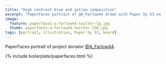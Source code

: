```yaml
---
title: "High contrast blue and yellow composition"
excerpt: "PaperFaces portrait of @A_Farlow44 drawn with Paper by 53 on an iPad."
image: 
  feature: paperfaces-a-farlow44-twitter-lg.jpg
  thumb: paperfaces-a-farlow44-twitter-150.jpg
tags: [portrait, illustration, Paper by 53, beard]
---
```


PaperFaces portrait of project donator [@A_Farlow44](http://twitter.com/A_Farlow44).

{% include boilerplate/paperfaces.html %}
